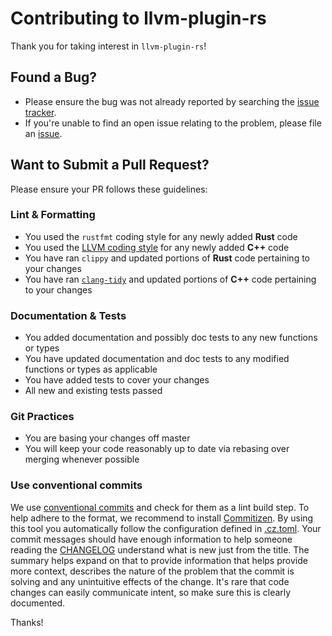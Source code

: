 # Contributing to llvm-plugin-rs

Thank you for taking interest in `llvm-plugin-rs`!

## Found a Bug?

* Please ensure the bug was not already reported by searching the [issue tracker](https://github.com/jamesmth/llvm-plugin-rs/issues).
* If you're unable to find an open issue relating to the problem, please file an [issue](https://github.com/jamesmth/llvm-plugin-rs/issues/new).

## Want to Submit a Pull Request?

Please ensure your PR follows these guidelines:

### Lint & Formatting

* You used the `rustfmt` coding style for any newly added **Rust** code
* You used the [LLVM coding style] for any newly added **C++** code
* You have ran `clippy` and updated portions of **Rust** code pertaining to your changes
* You have ran [`clang-tidy`] and updated portions of **C++** code pertaining to your changes

[LLVM coding style]: ../llvm-plugin/cpp/.clang-format
[`clang-tidy`]: ../llvm-plugin/cpp/.clang-tidy

### Documentation & Tests

* You added documentation and possibly doc tests to any new functions or types
* You have updated documentation and doc tests to any modified functions or types as applicable
* You have added tests to cover your changes
* All new and existing tests passed

### Git Practices

* You are basing your changes off master
* You will keep your code reasonably up to date via rebasing over merging whenever possible

### Use conventional commits

We use [conventional commits](https://www.conventionalcommits.org/en/v1.0.0/) and check for them as
a lint build step. To help adhere to the format, we recommend to install
[Commitizen](https://commitizen-tools.github.io/commitizen/). By using this tool you automatically
follow the configuration defined in [.cz.toml](../.cz.toml). Your commit messages should have enough
information to help someone reading the [CHANGELOG](../CHANGELOG.md) understand what is new just from
the title. The summary helps expand on that to provide information that helps provide more context,
describes the nature of the problem that the commit is solving and any unintuitive effects of the
change. It's rare that code changes can easily communicate intent, so make sure this is clearly
documented.

Thanks!